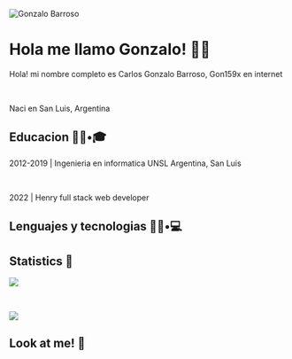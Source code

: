 ![Gonzalo Barroso](https://user-images.githubusercontent.com/49082107/197912609-4879a929-a77e-401f-abad-dbf27dca958f.png)

# Hola me llamo Gonzalo! 👋🏻

Hola! mi nombre completo es Carlos Gonzalo Barroso, Gon159x en internet

​


Naci en San Luis, Argentina

## Educacion 👨🏻•🎓

2012-2019 | Ingenieria en informatica UNSL Argentina, San Luis

​

2022 | Henry full stack web developer

## Lenguajes y tecnologias 👨🏻•💻


## Statistics 🧐

![](https://github-readme-stats.vercel.app/api?username=fcoterroba)

​

![](https://github-readme-stats.vercel.app/api/top-langs/?username=fcoterroba&layout=compact)

## Look at me! 👀

<a href="https://www.fcoterroba.com" target="_blank">
